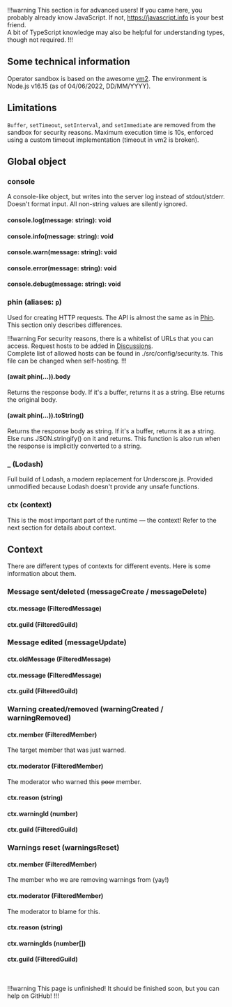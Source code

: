 !!!warning This section is for advanced users!
If you came here, you probably already know JavaScript. If not, https://javascript.info is your best friend.
<br>A bit of TypeScript knowledge may also be helpful for understanding types, though not required.
!!!

## Some technical information

Operator sandbox is based on the awesome [vm2](https://github.com/patriksimek/vm2).
The environment is Node.js v16.15 (as of 04/06/2022, DD/MM/YYYY).

## Limitations

`Buffer`, `setTimeout`, `setInterval`, and `setImmediate` are removed from the sandbox for security reasons.
Maximum execution time is 10s, enforced using a custom timeout implementation (timeout in vm2 is broken).

## Global object

### console

A console-like object, but writes into the server log instead of stdout/stderr.
<br>Doesn't format input. All non-string values are silently ignored.

#### console.log(message: string): void

#### console.info(message: string): void

#### console.warn(message: string): void

#### console.error(message: string): void

#### console.debug(message: string): void

### phin (aliases: `p`)

Used for creating HTTP requests. The API is almost the same as in [Phin](https://github.com/ethanent/phin).
This section only describes differences.

!!!warning
For security reasons, there is a whitelist of URLs that you can access.
Request hosts to be added in [Discussions](https://github.com/Sly-Little-Fox/operator/discussions).
<br>Complete list of allowed hosts can be found in ./src/config/security.ts. This file can be changed when self-hosting.
!!!

#### (await phin(...)).body

Returns the response body. If it's a buffer, returns it as a string. Else returns the original body.

#### (await phin(...)).toString()

Returns the response body as string. If it's a buffer, returns it as a string.
Else runs JSON.stringify() on it and returns. This function is also run
when the response is implicitly converted to a string.

### \_ (Lodash)

Full build of Lodash, a modern replacement for Underscore.js. Provided unmodified because Lodash doesn't provide any unsafe functions.

### ctx (context)

This is the most important part of the runtime — the context! Refer to the next section for details about context.

## Context

There are different types of contexts for different events. Here is some information about them.


### Message sent/deleted (messageCreate / messageDelete)

#### ctx.message (FilteredMessage)

#### ctx.guild (FilteredGuild)


### Message edited (messageUpdate)

#### ctx.oldMessage (FilteredMessage)

#### ctx.message (FilteredMessage)

#### ctx.guild (FilteredGuild)


### Warning created/removed (warningCreated / warningRemoved)

#### ctx.member (FilteredMember)
The target member that was just warned.

#### ctx.moderator (FilteredMember)
The moderator who warned this ~~poor~~ member.

#### ctx.reason (string)

#### ctx.warningId (number)

#### ctx.guild (FilteredGuild)


### Warnings reset (warningsReset)

#### ctx.member (FilteredMember)
The member who we are removing warnings from (yay!)

#### ctx.moderator (FilteredMember)
The moderator to blame for this.

#### ctx.reason (string)

#### ctx.warningIds (number[])

#### ctx.guild (FilteredGuild)

<br>

!!!warning
This page is unfinished! It should be finished soon, but you can help on GitHub!
!!!

